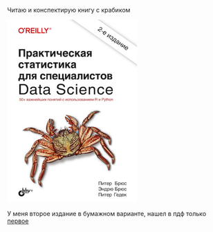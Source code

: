 Читаю и конспектирую книгу с крабиком

<img src='OReilly-russian.png' width=300>

У меня второе издание в бумажном варианте, нашел в пдф только <a href="[http://www.vertex-academy.com](https://batrachos.com/sites/default/files/pictures/Books/Bruce_Bruce_2018_Practical%20Statistics%20for%20Data%20Scientists.pdf)">первое</a>


